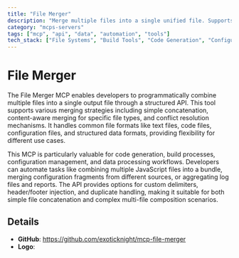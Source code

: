 ```yaml
---
title: "File Merger"
description: "Merge multiple files into a single unified file. Supports various file types and merging strategies."
category: "mcps-servers"
tags: ["mcp", "api", "data", "automation", "tools"]
tech_stack: ["File Systems", "Build Tools", "Code Generation", "Configuration Management", "Data Processing"]
---
```


# File Merger

The File Merger MCP enables developers to programmatically combine multiple files into a single output file through a structured API. This tool supports various merging strategies including simple concatenation, content-aware merging for specific file types, and conflict resolution mechanisms. It handles common file formats like text files, code files, configuration files, and structured data formats, providing flexibility for different use cases.

This MCP is particularly valuable for code generation, build processes, configuration management, and data processing workflows. Developers can automate tasks like combining multiple JavaScript files into a bundle, merging configuration fragments from different sources, or aggregating log files and reports. The API provides options for custom delimiters, header/footer injection, and duplicate handling, making it suitable for both simple file concatenation and complex multi-file composition scenarios.

## Details

- **GitHub**: https://github.com/exoticknight/mcp-file-merger
- **Logo**: 
